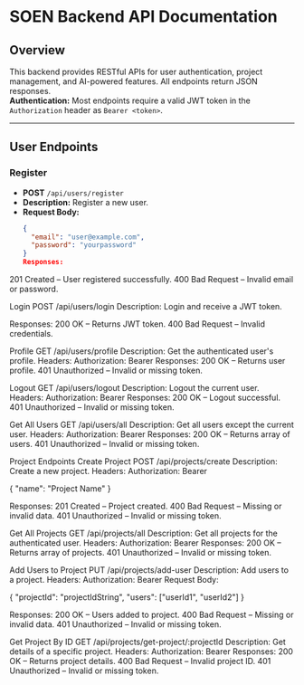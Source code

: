 # SOEN Backend API Documentation

## Overview

This backend provides RESTful APIs for user authentication, project management, and AI-powered features. All endpoints return JSON responses.  
**Authentication:** Most endpoints require a valid JWT token in the `Authorization` header as `Bearer <token>`.

---

## User Endpoints

### Register

- **POST** `/api/users/register`
- **Description:** Register a new user.
- **Request Body:**
  ```json
  {
    "email": "user@example.com",
    "password": "yourpassword"
  }
  Responses:
201 Created – User registered successfully.
400 Bad Request – Invalid email or password.

Login
POST /api/users/login
Description: Login and receive a JWT token.

Responses:
200 OK – Returns JWT token.
400 Bad Request – Invalid credentials.


Profile
GET /api/users/profile
Description: Get the authenticated user's profile.
Headers:
Authorization: Bearer <token>
Responses:
200 OK – Returns user profile.
401 Unauthorized – Invalid or missing token.

Logout
GET /api/users/logout
Description: Logout the current user.
Headers:
Authorization: Bearer <token>
Responses:
200 OK – Logout successful.
401 Unauthorized – Invalid or missing token.

Get All Users
GET /api/users/all
Description: Get all users except the current user.
Headers:
Authorization: Bearer <token>
Responses:
200 OK – Returns array of users.
401 Unauthorized – Invalid or missing token.

Project Endpoints
Create Project
POST /api/projects/create
Description: Create a new project.
Headers:
Authorization: Bearer <token>

{
  "name": "Project Name"
}

Responses:
201 Created – Project created.
400 Bad Request – Missing or invalid data.
401 Unauthorized – Invalid or missing token.

Get All Projects
GET /api/projects/all
Description: Get all projects for the authenticated user.
Headers:
Authorization: Bearer <token>
Responses:
200 OK – Returns array of projects.
401 Unauthorized – Invalid or missing token.

Add Users to Project
PUT /api/projects/add-user
Description: Add users to a project.
Headers:
Authorization: Bearer <token>
Request Body:

{
  "projectId": "projectIdString",
  "users": ["userId1", "userId2"]
}

Responses:
200 OK – Users added to project.
400 Bad Request – Missing or invalid data.
401 Unauthorized – Invalid or missing token.

Get Project By ID
GET /api/projects/get-project/:projectId
Description: Get details of a specific project.
Headers:
Authorization: Bearer <token>
Responses:
200 OK – Returns project details.
400 Bad Request – Invalid project ID.
401 Unauthorized – Invalid or missing token.